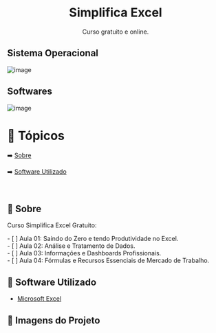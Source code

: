 <h1 align="center">
  <a> Simplifica Excel </a>
</h1>

<p align="center"> Curso gratuito e online. </p>


<h2>Sistema Operacional</h2>

![image](https://user-images.githubusercontent.com/37275221/125127956-b2f42c80-e0d3-11eb-9d38-619abc7148ce.png) 


<h2>Softwares</h2>

![image](https://user-images.githubusercontent.com/37275221/125643017-2a18e02a-354c-482f-88f3-7e531abba060.png)



🏁 Tópicos
=================
 <!--ts-->
  ➡️ [Sobre](#Sobre)


  ➡️ [Software Utilizado](#software)
<!--te-->



<br>
<h2> 🔵 <a href="#Sobre"></a>Sobre</h2>
<p>Curso Simplifica Excel Gratuito:</p>
- [ ] Aula 01: Saindo do Zero e tendo Produtividade no Excel.<br>
- [ ] Aula 02: Análise e Tratamento de Dados.<br>
- [ ] Aula 03: Informações e Dashboards Profissionais.<br>
- [ ] Aula 04: Fórmulas e Recursos Essenciais de Mercado de Trabalho.





<h2> 🔵 <a href="#software"></a>Software Utilizado</h2>

- [Microsoft Excel](https://www.microsoft.com/pt-br/microsoft-365/excel)


<h2> 🔵 Imagens do Projeto</h2>



